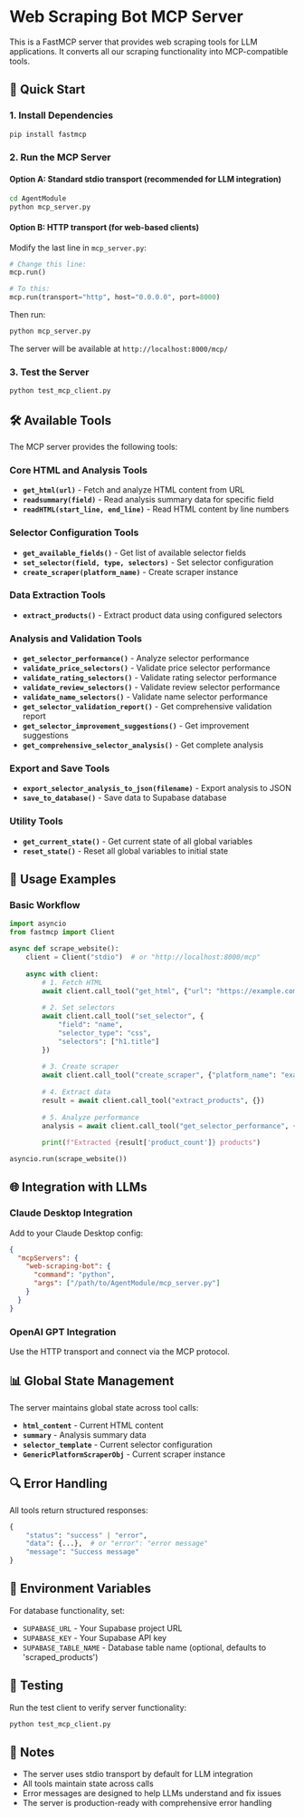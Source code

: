 # Web Scraping Bot MCP Server

This is a FastMCP server that provides web scraping tools for LLM applications. It converts all our scraping functionality into MCP-compatible tools.

## 🚀 Quick Start

### 1. Install Dependencies
```bash
pip install fastmcp
```

### 2. Run the MCP Server

#### Option A: Standard stdio transport (recommended for LLM integration)
```bash
cd AgentModule
python mcp_server.py
```

#### Option B: HTTP transport (for web-based clients)
Modify the last line in `mcp_server.py`:
```python
# Change this line:
mcp.run()

# To this:
mcp.run(transport="http", host="0.0.0.0", port=8000)
```

Then run:
```bash
python mcp_server.py
```
The server will be available at `http://localhost:8000/mcp/`

### 3. Test the Server
```bash
python test_mcp_client.py
```

## 🛠️ Available Tools

The MCP server provides the following tools:

### Core HTML and Analysis Tools
- **`get_html(url)`** - Fetch and analyze HTML content from URL
- **`readsummary(field)`** - Read analysis summary data for specific field
- **`readHTML(start_line, end_line)`** - Read HTML content by line numbers

### Selector Configuration Tools
- **`get_available_fields()`** - Get list of available selector fields
- **`set_selector(field, type, selectors)`** - Set selector configuration
- **`create_scraper(platform_name)`** - Create scraper instance

### Data Extraction Tools
- **`extract_products()`** - Extract product data using configured selectors

### Analysis and Validation Tools
- **`get_selector_performance()`** - Analyze selector performance
- **`validate_price_selectors()`** - Validate price selector performance
- **`validate_rating_selectors()`** - Validate rating selector performance
- **`validate_review_selectors()`** - Validate review selector performance
- **`validate_name_selectors()`** - Validate name selector performance
- **`get_selector_validation_report()`** - Get comprehensive validation report
- **`get_selector_improvement_suggestions()`** - Get improvement suggestions
- **`get_comprehensive_selector_analysis()`** - Get complete analysis

### Export and Save Tools
- **`export_selector_analysis_to_json(filename)`** - Export analysis to JSON
- **`save_to_database()`** - Save data to Supabase database

### Utility Tools
- **`get_current_state()`** - Get current state of all global variables
- **`reset_state()`** - Reset all global variables to initial state

## 🔧 Usage Examples

### Basic Workflow
```python
import asyncio
from fastmcp import Client

async def scrape_website():
    client = Client("stdio")  # or "http://localhost:8000/mcp"
    
    async with client:
        # 1. Fetch HTML
        await client.call_tool("get_html", {"url": "https://example.com"})
        
        # 2. Set selectors
        await client.call_tool("set_selector", {
            "field": "name",
            "selector_type": "css", 
            "selectors": ["h1.title"]
        })
        
        # 3. Create scraper
        await client.call_tool("create_scraper", {"platform_name": "example"})
        
        # 4. Extract data
        result = await client.call_tool("extract_products", {})
        
        # 5. Analyze performance
        analysis = await client.call_tool("get_selector_performance", {})
        
        print(f"Extracted {result['product_count']} products")

asyncio.run(scrape_website())
```

## 🌐 Integration with LLMs

### Claude Desktop Integration
Add to your Claude Desktop config:
```json
{
  "mcpServers": {
    "web-scraping-bot": {
      "command": "python",
      "args": ["/path/to/AgentModule/mcp_server.py"]
    }
  }
}
```

### OpenAI GPT Integration
Use the HTTP transport and connect via the MCP protocol.

## 📊 Global State Management

The server maintains global state across tool calls:
- **`html_content`** - Current HTML content
- **`summary`** - Analysis summary data
- **`selector_template`** - Current selector configuration
- **`GenericPlatformScraperObj`** - Current scraper instance

## 🔍 Error Handling

All tools return structured responses:
```python
{
    "status": "success" | "error",
    "data": {...},  # or "error": "error message"
    "message": "Success message"
}
```

## 🚨 Environment Variables

For database functionality, set:
- `SUPABASE_URL` - Your Supabase project URL
- `SUPABASE_KEY` - Your Supabase API key
- `SUPABASE_TABLE_NAME` - Database table name (optional, defaults to 'scraped_products')

## 🧪 Testing

Run the test client to verify server functionality:
```bash
python test_mcp_client.py
```

## 📝 Notes

- The server uses stdio transport by default for LLM integration
- All tools maintain state across calls
- Error messages are designed to help LLMs understand and fix issues
- The server is production-ready with comprehensive error handling
